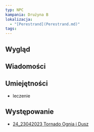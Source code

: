```yaml
---
typ: NPC
kampania: Drużyna B
lokalizacja:
  - "[Perestrand](Perestrand.md)"
tags: 
---
```


## Wygląd

## Wiadomości

## Umiejętności
- leczenie

## Występowanie
- [24_23042023 Tornado Ognia i Dusz](../sesje/24_23042023%20Tornado%20Ognia%20i%20Dusz.md)





